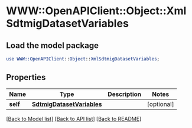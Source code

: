 # WWW::OpenAPIClient::Object::XmlSdtmigDatasetVariables

## Load the model package
```perl
use WWW::OpenAPIClient::Object::XmlSdtmigDatasetVariables;
```

## Properties
Name | Type | Description | Notes
------------ | ------------- | ------------- | -------------
**self** | [**SdtmigDatasetVariables**](SdtmigDatasetVariables.md) |  | [optional] 

[[Back to Model list]](../README.md#documentation-for-models) [[Back to API list]](../README.md#documentation-for-api-endpoints) [[Back to README]](../README.md)


